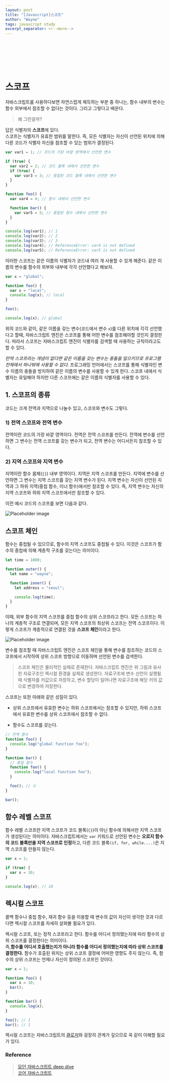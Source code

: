 ```yaml
---
layout: post
title: "[Javascript]스코프"
author: "Wayne"
tags: javascript study
excerpt_separator: <!--more-->
---
```


<span style="color:rgba(0,0,0,0)">왜 이 변수는 다른 곳에서 참조하지 못하는지 알고 싶어?</span>

<!--more-->

<br/><br/><br/>

# 스코프

자바스크립트를 사용하다보면 자연스럽게 체득하는 부분 중 하나는, 함수 내부의 변수는 함수 외부에서 참조할 수 없다는 것이다. 그리고 그렇다고 배운다.

> 왜 그런걸까?

답은 식별자의 **스코프**에 있다.
<br/>
스코프는 식별자가 유효한 범위를 말한다. 즉, 모든 식별자는 자신이 선언된 위치에 의해 다른 코드가 식별자 자신을 참조할 수 있는 범위가 결정된다.

```js
var var1 = 1; // 코드의 가장 바깥 영역에서 선언한 변수

if (true) {
  var var2 = 2; // 코드 블록 내에서 선언한 변수
  if (true) {
    var var3 = 3; // 중첩된 코드 블록 내에서 선언한 변수
  }
}

function foo() {
  var var4 = 4; // 함수 내에서 선언한 변수

  function bar() {
    var var5 = 5; // 중첩된 함수 내에서 선언한 변수
  }
}

console.log(var1); // 1
console.log(var2); // 2
console.log(var3); // 3
console.log(var4); // ReferenceError: var4 is not defined
console.log(var5); // ReferenceError: var5 is not defined
```

이러한 스코프는 같은 이름의 식별자가 코드내 여러 개 사용할 수 있게 해준다.
같은 이름의 변수를 함수의 외부와 내부에 각각 선언했다고 해보자.

```js
var x = "global";

function foo() {
  var x = "local";
  console.log(x); // local
}

foo();

console.log(x); // global
```

위의 코드와 같이, 같은 이름을 갖는 변수(코드에서 변수 `x`)를 다른 위치에 각각 선언했다고 할때,<span> 자바스크립트 엔진은 스코프를 통해 어떤 변수를 참조해야할 것인지 결정</span>한다. 따라서 스코프는 자바스크립트 엔진이 식별자를 검색할 때 사용하는 규칙이라고도 할 수 있다.

_만약 스코프라는 개념이 없다면 같은 이름을 갖는 변수는 충돌을 일으키므로 프로그램 전체에서 하나밖에 사용할 수 없다._ 프로그래밍 언어에서는 스코프를 통해 식별자인 변수 이름의 충돌을 방지하여 같은 이름의 변수를 사용할 수 있게 한다. 스코프 내에서 식별자는 유일해야 하지만 다른 스코프에는 같은 이름의 식별자를 사용할 수 있다.

## 1. 스코프의 종류

코드는 크게 전역과 지역으로 나눌수 있고, 스코프와 변수도 그렇다.

### 1) 전역 스코프와 전역 변수

전역이란 코드의 가장 바깥 영역이다. 전역은 전역 스코프를 만든다. 전역에 변수를 선언하면 그 변수는 전역 스코프를 갖는 변수가 되고, 전역 변수는 어디서든지 참조할 수 있다.

### 2) 지역 스코프와 지역 변수

지역이란 함수 몸체(`{}`) 내부 영역이다. 지역은 지역 스코프를 만든다. 지역에 변수를 선언하면 그 변수는 지역 스코프를 갖는 지역 변수가 된다. 지역 변수는 자신이 선언된 지역과 그 하위 지역(중첩 함수, 이너 함수)에서만 참조할 수 있다. 즉, 지역 변수는 자신의 지역 스코프와 하위 지역 스코프에서만 참조할 수 있다.

이전 예시 코드의 스코프를 보면 다음과 같다.

![Placeholder image](../../../assets/post_img/2022-02-15/scope1.png "scope")

## 스코프 체인

함수는 중첩될 수 있으므로, 함수의 지역 스코프도 중첩될 수 있다. 이것은 스코프가 함수의 중첩에 의해 계층적 구조를 갖는다는 의미이다.

```js
let time = 1000;

function outer() {
  let name = "wayne";

  function inner() {
    let address = "seoul";

    console.log(time);
  }
}
```

이때, 외부 함수의 지역 스코프를 중첩 함수의 상위 스코프라고 한다. 모든 스코프는 하나의 계층적 구조로 연결되며, 모든 지역 스코프의 최상위 스코프는 전역 스코프이다. 이렇게 스코프가 계층적으로 연결된 것을 **스코프 체인**이라고 한다.

![Placeholder image](../../../assets/post_img/2022-02-15/scope2.png "scope chain")

<span class="bg_highlight">변수를 참조할 때 자바스크립트 엔진은 스코프 체인을 통해 변수를 참조하는 코드의 스코프에서 시작하여 상위 스코프 방향으로 이동하며 선언된 변수를 검색한다.</span>

> 스코프 체인은 물리적인 실체로 존재한다. 자바스크립트 엔진은 위 그림과 유사한 자료구조인 렉시컬 환경을 실제로 생성한다. 자료구조에 변수 선언이 실행될 때 식별자를 키값으로 저장하고, 변수 할당이 일어나면 자료구조에 해당 키의 값으로 변경하여 저장한다.

스코프는 또한 아래와 같은 성질이 있다.

- 상위 스코프에서 유효한 변수는 하위 스코프에서는 참조할 수 있지만, 하위 스코프에서 유효한 변수를 상위 스코프에서 참조할 수 없다.

- 함수도 스코프를 갖는다.

```js
// 전역 함수
function foo() {
  console.log("global function foo");
}

function bar() {
  // 중첩 함수
  function foo() {
    console.log("local function foo");
  }

  foo(); // ①
}

bar();
```

## 함수 레벨 스코프

함수 레벨 스코프란 지역 스코프가 코드 블록(`{}`)이 아닌 함수에 의해서만 지역 스코프가 생성된다는 의미이다.
자바스크립트에서는 `var` 키워드로 선언된 변수는 **오로지 함수의 코드 블록만을 지역 스코프로 인정**하고, 다른 코드 블록`(if, for, while....)`은 지역 스코프를 만들지 않는다.

```js
var x = 1;

if (true) {
  var x = 10;
}

console.log(x); // 10
```

## 렉시컬 스코프

콜백 함수나 중첩 함수, 재귀 함수 등을 이용할 때 변수의 값이 자신이 생각한 것과 다르다면 렉시컬 스코프를 자세히 살펴볼 필요가 있다.

렉시컬 스코프, 또는 정적 스코프라고 한다. 함수를 어디서 정의했는지에 따라 함수의 상위 스코프를 결정한다는 의미이다. <br/> 즉,<span class="bg_highlight">**함수를 어디서 호출했는지가 아니라 함수를 어디서 정의했는지에 따라 상위 스코프를 결정한다.** </span>함수가 호출된 위치는 상위 스코프 결정에 어떠한 영향도 주지 않는다. 즉, 함수의 상위 스코프는 언제나 자신이 정의된 스코프인 것이다.

```js
var x = 1;

function foo() {
  var x = 10;
  bar();
}

function bar() {
  console.log(x);
}

foo(); // 1
bar(); // 1
```

렉시컬 스코프는 자바스크립트의 [클로저](../2022-01-18/hoisting)와 굉장히 관계가 깊으므로 꼭 같이 이해할 필요가 있다.

### Reference

> [모던 자바스크립트 deep dive](https://wikibook.co.kr/mjs/)<br/> [코어 자바스크립트](https://wikibook.co.kr/corejs/)
